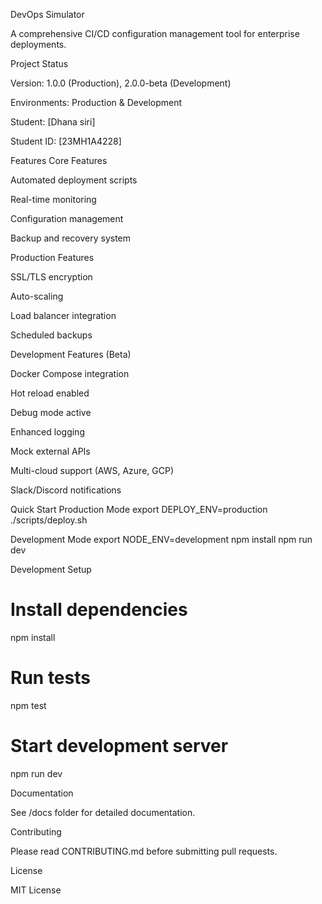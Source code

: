 DevOps Simulator

A comprehensive CI/CD configuration management tool for enterprise deployments.

Project Status

Version: 1.0.0 (Production), 2.0.0-beta (Development)

Environments: Production & Development

Student: [Dhana siri]

Student ID: [23MH1A4228]

Features
Core Features

Automated deployment scripts

Real-time monitoring

Configuration management

Backup and recovery system

Production Features

SSL/TLS encryption

Auto-scaling

Load balancer integration

Scheduled backups

Development Features (Beta)

Docker Compose integration

Hot reload enabled

Debug mode active

Enhanced logging

Mock external APIs

Multi-cloud support (AWS, Azure, GCP)

Slack/Discord notifications

Quick Start
Production Mode
export DEPLOY_ENV=production
./scripts/deploy.sh

Development Mode
export NODE_ENV=development
npm install
npm run dev

Development Setup
# Install dependencies
npm install

# Run tests
npm test

# Start development server
npm run dev

Documentation

See /docs folder for detailed documentation.

Contributing

Please read CONTRIBUTING.md before submitting pull requests.

License

MIT License